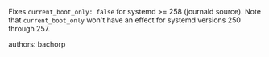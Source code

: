Fixes `current_boot_only: false` for systemd >= 258 (journald source).
Note that `current_boot_only` won't have an effect for systemd versions 250 through 257.

authors: bachorp
